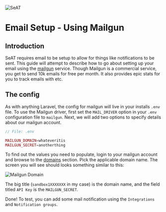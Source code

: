 ![SeAT](https://i.imgur.com/aPPOxSK.png)

# Email Setup - Using Mailgun

## Introduction
SeAT requires email to be setup to allow for things like notifications to be sent.
This guide will attempt to describe how to go about setting up your email using the [mailgun](https://www.mailgun.com/) service.
Though Mailgun is a commercial service, you get to send 10k emails for free per month.
It also provides epic stats for you to track emails with etc.

## The config
As with anything Laravel, the config for mailgun will live in your installs `.env` file.
To use the Mailgun driver, first  set the `MAIL_DRIVER` option in your `.env` configuration file to `mailgun`.
Next, we will add two options to specify details about our mailgun account.

```php
// File: .env

MAILGUN_DOMAIN=whateveritis
MAILGUN_SECRET=anotherthing
```

To find out the values you need to populate, login to your mailgun account and browse to the [domains](https://mailgun.com/app/domains) section.
Pick the applicable domain name. The screen you will see should looks something similar to this:

![Mailgun Domain](https://i.imgur.com/11deaFQ.png)

The big title (`sandbox1XXXXXXX` in my case) is the domain name, and the field titled `API Key` is the `MAILGUN_SECRET`.

Done! To test, you can add some mail notification using the `Integrations` and `Notification groups`.
